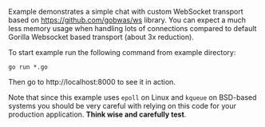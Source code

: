 Example demonstrates a simple chat with custom WebSocket transport based on https://github.com/gobwas/ws library. You can expect a much less memory usage when handling lots of connections compared to default Gorilla Websocket based transport (about 3x reduction).

To start example run the following command from example directory:

```
go run *.go
```

Then go to http://localhost:8000 to see it in action.

Note that since this example uses `epoll` on Linux and `kqueue` on BSD-based systems you should be very careful with relying on this code for your production application. **Think wise and carefully test**.
